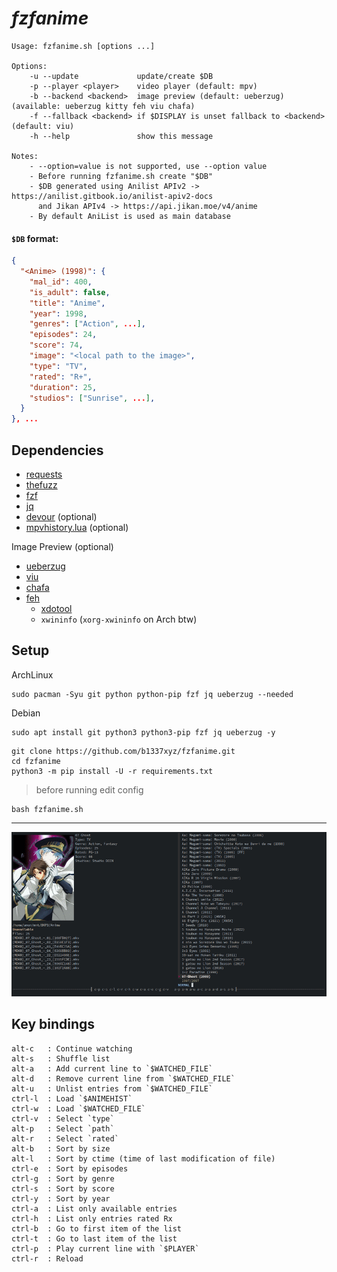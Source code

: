 # *fzfanime*
```
Usage: fzfanime.sh [options ...]

Options:
    -u --update             update/create $DB
    -p --player <player>    video player (default: mpv)
    -b --backend <backend>  image preview (default: ueberzug) (available: ueberzug kitty feh viu chafa)
    -f --fallback <backend> if $DISPLAY is unset fallback to <backend> (default: viu)
    -h --help               show this message

Notes:
    - --option=value is not supported, use --option value
    - Before running fzfanime.sh create "$DB"
    - $DB generated using Anilist APIv2 -> https://anilist.gitbook.io/anilist-apiv2-docs
      and Jikan APIv4 -> https://api.jikan.moe/v4/anime
    - By default AniList is used as main database
```
#### `$DB` format:
```json
{
  "<Anime> (1998)": {
    "mal_id": 400,
    "is_adult": false,
    "title": "Anime",
    "year": 1998,
    "genres": ["Action", ...],
    "episodes": 24,
    "score": 74,
    "image": "<local path to the image>",
    "type": "TV",
    "rated": "R+",
    "duration": 25,
    "studios": ["Sunrise", ...],
  }
}, ...
```

## Dependencies

- [requests](https://requests.readthedocs.io/en/latest/)
- [thefuzz](https://github.com/seatgeek/thefuzz)
- [fzf](https://github.com/junegunn/fzf)
- [jq](https://github.com/stedolan/jq)
- [devour](https://github.com/salman-abedin/devour) (optional)
- [mpvhistory.lua](https://github.com/b1337xyz/config/blob/main/mpv/scripts/mpvhistory.lua) (optional)

Image Preview (optional)
- [ueberzug](https://github.com/b1337xyz/ueberzug)
- [viu](https://github.com/atanunq/viu#from-source-recommended)
- [chafa](https://hpjansson.org/chafa/)
- [feh](https://feh.finalrewind.org/)
    - [xdotool](https://www.semicomplete.com/projects/xdotool/) 
    - `xwininfo` (`xorg-xwininfo` on Arch btw)

## Setup
ArchLinux
```
sudo pacman -Syu git python python-pip fzf jq ueberzug --needed
```  
Debian
```
sudo apt install git python3 python3-pip fzf jq ueberzug -y
```

```
git clone https://github.com/b1337xyz/fzfanime.git
cd fzfanime
python3 -m pip install -U -r requirements.txt
```
> before running edit config
```
bash fzfanime.sh
```

---

![demo](demo.gif)

## Key bindings
```
alt-c   : Continue watching
alt-s   : Shuffle list
alt-a   : Add current line to `$WATCHED_FILE`
alt-d   : Remove current line from `$WATCHED_FILE`
alt-u   : Unlist entries from `$WATCHED_FILE`
ctrl-l  : Load `$ANIMEHIST`
ctrl-w  : Load `$WATCHED_FILE`
ctrl-v  : Select `type`
alt-p   : Select `path`
alt-r   : Select `rated`
alt-b   : Sort by size
alt-l   : Sort by ctime (time of last modification of file)
ctrl-e  : Sort by episodes
ctrl-g  : Sort by genre
ctrl-s  : Sort by score
ctrl-y  : Sort by year
ctrl-a  : List only available entries
ctrl-h  : List only entries rated Rx
ctrl-b  : Go to first item of the list
ctrl-t  : Go to last item of the list
ctrl-p  : Play current line with `$PLAYER`
ctrl-r  : Reload
```

